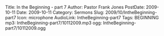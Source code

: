 Title: In the Beginning - part 7
Author: Pastor Frank Jones
PostDate: 2009-10-11
Date: 2009-10-11
Category: Sermons
Slug: 2009/10/IntheBeginning-part7
Icon: microphone
AudioLink: IntheBeginning-part7
Tags: BEGINNING
mp3: IntheBeginning-part7/10112009.mp3
ogg: IntheBeginning-part7/10112009.ogg
